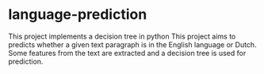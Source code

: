 # language-prediction
This project implements a decision tree in python
This project aims to predicts whether a given text paragraph is in the English language or Dutch.
Some features from the text are extracted and a decision tree is used for prediction.
